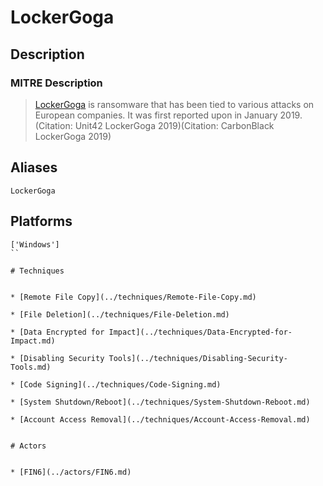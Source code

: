 
# LockerGoga

## Description

### MITRE Description

> [LockerGoga](https://attack.mitre.org/software/S0372) is ransomware that has been tied to various attacks on European companies. It was first reported upon in January 2019.(Citation: Unit42 LockerGoga 2019)(Citation: CarbonBlack LockerGoga 2019)

## Aliases

```
LockerGoga
```

## Platforms

```
['Windows']
``

# Techniques


* [Remote File Copy](../techniques/Remote-File-Copy.md)

* [File Deletion](../techniques/File-Deletion.md)
    
* [Data Encrypted for Impact](../techniques/Data-Encrypted-for-Impact.md)
    
* [Disabling Security Tools](../techniques/Disabling-Security-Tools.md)
    
* [Code Signing](../techniques/Code-Signing.md)
    
* [System Shutdown/Reboot](../techniques/System-Shutdown-Reboot.md)
    
* [Account Access Removal](../techniques/Account-Access-Removal.md)
    

# Actors


* [FIN6](../actors/FIN6.md)

